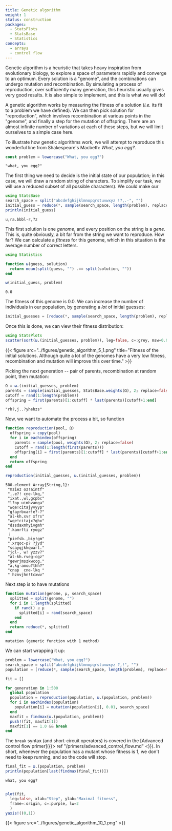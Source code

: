 ```yaml
---
title: Genetic algorithm
weight: 1
status: construction
packages:
  - StatsPlots
  - StatsBase
  - Statistics
concepts:
  - arrays
  - control flow
---
```


Genetic algorithm is a heuristic that takes heavy inspiration from evolutionary
biology, to explore a space of parameters rapidly and converge to an optimum.
Every solution is a "genome", and the combinations can undergo mutation and
recombination. By simulating a process of reproduction, over sufficiently many
generation, this heuristic usually gives very good results. It is also simple to
implement, and this is what we will do!

A genetic algorithm works by measuring the fitness of a solution (*i.e.* its fit
to a problem we have defined). We can then pick solution for "reproduction",
which involves recombination at various points in the "genome", and finally a
step for the mutation of offspring. There are an almost infinite number of
variations at each of these steps, but we will limit ourselves to a simple case
here.

To illustrate how genetic algorithms work, we will attempt to reproduce
this wonderful line from Shakespeare's Macbeth: *What, you egg?*.

````julia
const problem = lowercase("What, you egg?")
````


````
"what, you egg?"
````





The first thing we need to decide is the initial state of our population; in
this case, we will draw a random string of characters. To simplify our task, we
will use a reduced subset of all possible characters). We could make our

````julia
using StatsBase
search_space = split("abcdefghijklmnopqrstuvwxyz !?,.-", "")
initial_guess = reduce(*, sample(search_space, length(problem), replace=true))
println(initial_guess)
````


````
u,ra.bbbl-r,?z
````





This first solution is one *genome*, and every position on the string is a
*gene*. This is, quite obviously, a bit far from the string we want to
reproduce. How far? We can calculate a *fitness* for this genome, which in this
situation is the average number of correct letters.

````julia
using Statistics

function ω(guess, solution)
  return mean(split(guess, "") .== split(solution, ""))
end

ω(initial_guess, problem)
````


````
0.0
````





The fitness of this genome is 0.0. We can increase the
number of individuals in our population, by generating a *lot* of initial
guesses:

````julia
initial_guesses = [reduce(*, sample(search_space, length(problem), replace=true)) for i in 1:500];
````





Once this is done, we can view their fitness distribution:

````julia
using StatsPlots
scatter(sort(ω.(initial_guesses, problem)), leg=false, c=:grey, msw=0.0)
````


{{< figure src="../figures/genetic_algorithm_5_1.png" title="Fitness of the initial solutions. Although quite a lot of the genomes have a very low fitness, recombination and mutation will improve this over time."  >}}


Picking the next generation -- pair of parents, recombination at random point,
then mutation:

````julia
Ω = ω.(initial_guesses, problem)
parents = sample(initial_guesses, StatsBase.weights(Ω), 2; replace=false)
cutoff = rand(1:length(problem))
offspring = first(parents)[1:cutoff] * last(parents)[cutoff+1:end]
````


````
"rh?,j..?yhehzs"
````





Now, we want to automate the process a bit, so function

````julia
function reproduction(pool, Ω)
  offspring = copy(pool)
  for i in eachindex(offspring)
    parents = sample(pool, weights(Ω), 2; replace=false)
    cutoff = rand(1:length(first(parents)))
    offspring[i] = first(parents)[1:cutoff] * last(parents)[cutoff+1:end]
  end
  return offspring
end

reproduction(initial_guesses, ω.(initial_guesses, problem))
````


````
500-element Array{String,1}:
 "mziez oz!aintf"
 ",.e?! cne-lkq,"
 "ixat.,wl,gcpbc"
 "l?op uimhvanga"
 "wqe!citajyvyyp"
 "g!ayrbxar!e?-?"
 "al-kh.xvr xfrs"
 "wqe!citajx?qhx"
 "dssdaxmhyivgmh"
 ".kamrfti ryogz"
 ⋮               
 "piefsb.,biy!gm"
 ".xrqoc-p? ?jyd"
 "scayqjkkqwarl."
 "jcl-, w! yzzv?"
 "al-kh.rveg-cgz"
 "gewrjmszkwccg."
 "a,kg-amou?thh?"
 "cnap  cne-lkq "
 " hznvjhn!tcxwv"
````





Next step is to have mutations

````julia
function mutation(genome, μ, search_space)
  splitted = split(genome, "")
  for i in 1:length(splitted)
    if rand() ≤ μ
      splitted[i] = rand(search_space)
    end
  end
  return reduce(*, splitted)
end
````


````
mutation (generic function with 1 method)
````





We can start wrapping it up:

````julia
problem = lowercase("What, you egg?")
search_space = split("abcdefghijklmnopqrstuvwxyz ?,!", "")
population = [reduce(*, sample(search_space, length(problem), replace=true)) for i in 1:300]

fit = []

for generation in 1:500
  global population
  population = reproduction(population, ω.(population, problem))
  for i in eachindex(population)
    population[i] = mutation(population[i], 0.01, search_space)
  end
  maxfit = findmax(ω.(population, problem))
  push!(fit, maxfit[1])
  maxfit[1] == 1.0 && break
end
````





The `break` syntax (and short-circuit operators) is covered in the [Advanced
control flow primer]({{> ref "/primers/advanced_control_flow.md" <}}). In short,
whenever the population has a mutant whose fitness is 1, we don't need to keep
running, and so the code will stop.

````julia
final_fit = ω.(population, problem)
println(population[last(findmax(final_fit))])
````


````
what, you egg?
````



````julia

plot(fit,
  leg=false, xlab="Step", ylab="Maximal fitness",
  frame=:origin, c=:purple, lw=2
  )
yaxis!((0,1))
````


{{< figure src="../figures/genetic_algorithm_10_1.png"  >}}